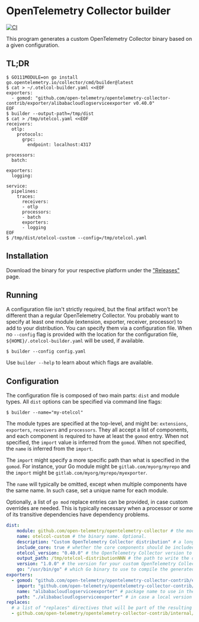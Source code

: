 # OpenTelemetry Collector builder
[![CI](https://github.com/open-telemetry/opentelemetry-collector-builder/actions/workflows/go.yaml/badge.svg)](https://github.com/open-telemetry/opentelemetry-collector-builder/actions/workflows/go.yaml?query=branch%3Amain)

This program generates a custom OpenTelemetry Collector binary based on a given configuration.

## TL;DR

```console
$ GO111MODULE=on go install go.opentelemetry.io/collector/cmd/builder@latest
$ cat > ~/.otelcol-builder.yaml <<EOF
exporters:
  - gomod: "github.com/open-telemetry/opentelemetry-collector-contrib/exporter/alibabacloudlogserviceexporter v0.40.0"
EOF
$ builder --output-path=/tmp/dist
$ cat > /tmp/otelcol.yaml <<EOF
receivers:
  otlp:
    protocols:
      grpc:
        endpoint: localhost:4317

processors:
  batch:

exporters:
  logging:

service:
  pipelines:
    traces:
      receivers:
      - otlp
      processors:
      - batch
      exporters:
      - logging
EOF
$ /tmp/dist/otelcol-custom --config=/tmp/otelcol.yaml
```

## Installation

Download the binary for your respective platform under the ["Releases"](https://github.com/open-telemetry/opentelemetry-collector-builder/releases/latest) page.

## Running

A configuration file isn't strictly required, but the final artifact won't be different than a regular OpenTelemetry Collector. You probably want to specify at least one module (extension, exporter, receiver, processor) to add to your distribution. You can specify them via a configuration file. When no `--config` flag is provided with the location for the configuration file, `${HOME}/.otelcol-builder.yaml` will be used, if available.

```console
$ builder --config config.yaml
```

Use `builder --help` to learn about which flags are available.

## Configuration

The configuration file is composed of two main parts: `dist` and module types. All `dist` options can be specified via command line flags:

```console
$ builder --name="my-otelcol"
```

The module types are specified at the top-level, and might be: `extensions`, `exporters`, `receivers` and `processors`. They all accept a list of components, and each component is required to have at least the `gomod` entry. When not specified, the `import` value is inferred from the `gomod`. When not specified, the `name` is inferred from the `import`.

The `import` might specify a more specific path than what is specified in the `gomod`. For instance, your Go module might be `gitlab.com/myorg/myrepo` and the `import` might be `gitlab.com/myorg/myrepo/myexporter`.

The `name` will typically be omitted, except when multiple components have the same name. In such case, set a unique name for each module.

Optionally, a list of `go mod` replace entries can be provided, in case custom overrides are needed. This is typically necessary when a processor or some of its transitive dependencies have dependency problems.

```yaml
dist:
    module: github.com/open-telemetry/opentelemetry-collector # the module name for the new distribution, following Go mod conventions. Optional, but recommended.
    name: otelcol-custom # the binary name. Optional.
    description: "Custom OpenTelemetry Collector distribution" # a long name for the application. Optional.
    include_core: true # whether the core components should be included in the distribution. Optional.
    otelcol_version: "0.40.0" # the OpenTelemetry Collector version to use as base for the distribution. Optional.
    output_path: /tmp/otelcol-distributionNNN # the path to write the output (sources and binary). Optional.
    version: "1.0.0" # the version for your custom OpenTelemetry Collector. Optional.
    go: "/usr/bin/go" # which Go binary to use to compile the generated sources. Optional.
exporters:
  - gomod: "github.com/open-telemetry/opentelemetry-collector-contrib/exporter/alibabacloudlogserviceexporter v0.40.0" # the Go module for the component. Required.
    import: "github.com/open-telemetry/opentelemetry-collector-contrib/exporter/alibabacloudlogserviceexporter" # the import path for the component. Optional.
    name: "alibabacloudlogserviceexporter" # package name to use in the generated sources. Optional.
    path: "./alibabacloudlogserviceexporter" # in case a local version should be used for the module, the path relative to the current dir, or a full path can be specified. Optional.
replaces:
  # a list of "replaces" directives that will be part of the resulting go.mod
  - github.com/open-telemetry/opentelemetry-collector-contrib/internal/common => github.com/open-telemetry/opentelemetry-collector-contrib/internal/common v0.40.0
```
